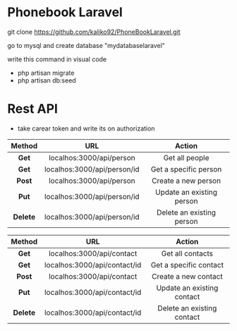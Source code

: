 # Phonebook Laravel

git clone https://github.com/kaliko92/PhoneBookLaravel.git

<!-- install node.js

in visual code 
write this command
- node -v (if you get a version, it works!)
then
- npm --save install -->

go to mysql and create database "mydatabaselaravel"

write this command in visual code
- php artisan migrate
- php artisan db:seed

<!-- if it doesn't work, write this in command 
- npm install --save sequelize
then try write previews command again -->


# Rest API
<!-- - login with this json raw
{
    "email":"omar@hotmail.com",
    "password" :"123456789"
} -->
- take carear token and write its on authorization

|**Method**| **URL**                       | **Action**                |
|:--------:|:-----------------------------:|:-------------------------:|
|**Get**   |localhos:3000/api/person       | Get all people            |
|**Get**   |localhos:3000/api/person/id    | Get a specific person     |
|**Post**  |localhos:3000/api/person       | Create a new person       |
|**Put**   |localhos:3000/api/person/id    | Update an existing person |
|**Delete**|localhos:3000/api/person/id    | Delete an existing person |

|**Method**| **URL**                        | **Action**                |
|:--------:|:------------------------------:|:-------------------------:|
|**Get**   |localhos:3000/api/contact       | Get all contacts           |
|**Get**   |localhos:3000/api/contact/id    | Get a specific contact     |
|**Post**  |localhos:3000/api/contact       | Create a new contact       |
|**Put**   |localhos:3000/api/contact/id    | Update an existing contact |
|**Delete**|localhos:3000/api/contact/id    | Delete an existing contact |



<!-- # update fist database
write this command to drop tables and datas, and seed them again
- sequelize db:migrate:undo

then write this again
- sequelize db:migrate
- sequelize db:seed:all -->